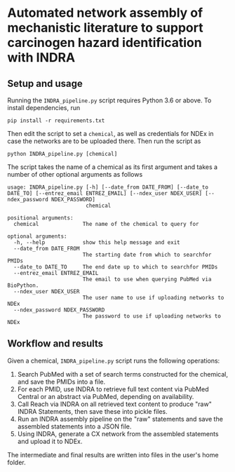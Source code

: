 # Automated network assembly of mechanistic literature to support carcinogen hazard identification with INDRA

## Setup and usage
Running the `INDRA_pipeline.py` script requires  Python 3.6 or above.
To install dependencies, run
```
pip install -r requirements.txt
```
Then edit the script to set a `chemical`, as well as credentials for NDEx
in case the networks are to be uploaded there. Then run the script as
```
python INDRA_pipeline.py [chemical]
```
The script takes the name of a chemical as its first argument and takes
a number of other optional arguments as follows

```
usage: INDRA_pipeline.py [-h] [--date_from DATE_FROM] [--date_to DATE_TO] [--entrez_email ENTREZ_EMAIL] [--ndex_user NDEX_USER] [--ndex_password NDEX_PASSWORD]
                         chemical

positional arguments:
  chemical              The name of the chemical to query for

optional arguments:
  -h, --help            show this help message and exit
  --date_from DATE_FROM
                        The starting date from which to searchfor PMIDs
  --date_to DATE_TO     The end date up to which to searchfor PMIDs
  --entrez_email ENTREZ_EMAIL
                        The email to use when querying PubMed via BioPython.
  --ndex_user NDEX_USER
                        The user name to use if uploading networks to NDEx
  --ndex_password NDEX_PASSWORD
                        The password to use if uploading networks to NDEx
```

## Workflow and results
Given a chemical, `INDRA_pipeline.py` script runs the following operations:
1. Search PubMed with a set of search terms constructed for the chemical,
   and save the PMIDs into a file.
2. For each PMID, use INDRA to retrieve full text content via PubMed Central or
   an abstract via PubMed, depending on availability.
3. Call Reach via INDRA on all retrieved text content to produce "raw" INDRA
   Statements, then save these into pickle files.
4. Run an INDRA assembly pipeline on the "raw" statements and save the
   assembled statements into a JSON file.
5. Using INDRA, generate a CX network from the assembled statements and
   upload it to NDEx.

The intermediate and final results are written into files in the user's
home folder.